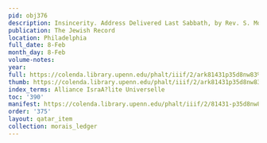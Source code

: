 ```yaml
---
pid: obj376
description: Insincerity. Address Delivered Last Sabbath, by Rev. S. Morais.
publication: The Jewish Record
location: Philadelphia
full_date: 8-Feb
month_day: 8-Feb
volume-notes:
year:
full: https://colenda.library.upenn.edu/phalt/iiif/2/ark81431p35d8nw83%2FSHA256E-s7373320--9441467db4ef65b755925de6a035436e3106556732c3da8abac6ea377c37bc0b.jpeg/full/3500,/0/default.jpg
thumb: https://colenda.library.upenn.edu/phalt/iiif/2/ark81431p35d8nw83%2FSHA256E-s7373320--9441467db4ef65b755925de6a035436e3106556732c3da8abac6ea377c37bc0b.jpeg/full/!200,200/0/default.jpg
index_terms: Alliance IsraA?lite Universelle
toc: '390'
manifest: https://colenda.library.upenn.edu/phalt/iiif/2/81431-p35d8nw83/manifest
order: '375'
layout: qatar_item
collection: morais_ledger
---
```

